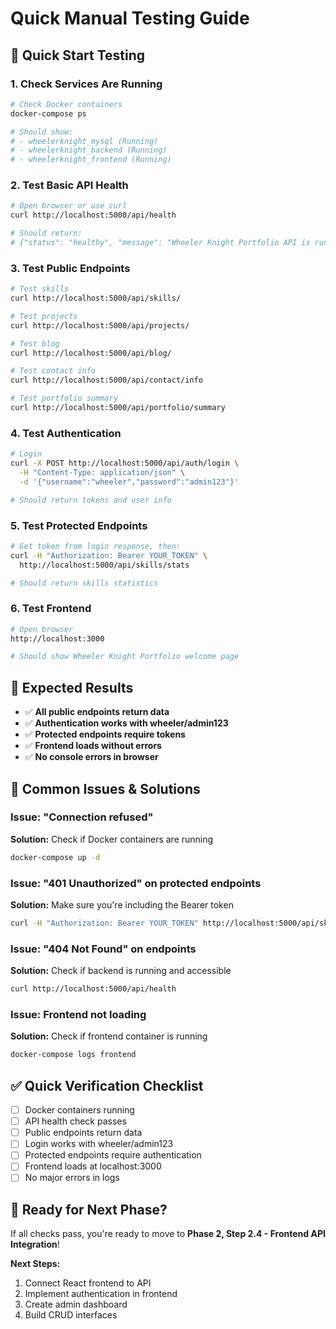 # Quick Manual Testing Guide

## 🚀 **Quick Start Testing**

### 1. **Check Services Are Running**

```bash
# Check Docker containers
docker-compose ps

# Should show:
# - wheelerknight_mysql (Running)
# - wheelerknight_backend (Running)
# - wheelerknight_frontend (Running)
```

### 2. **Test Basic API Health**

```bash
# Open browser or use curl
curl http://localhost:5000/api/health

# Should return:
# {"status": "healthy", "message": "Wheeler Knight Portfolio API is running", ...}
```

### 3. **Test Public Endpoints**

```bash
# Test skills
curl http://localhost:5000/api/skills/

# Test projects
curl http://localhost:5000/api/projects/

# Test blog
curl http://localhost:5000/api/blog/

# Test contact info
curl http://localhost:5000/api/contact/info

# Test portfolio summary
curl http://localhost:5000/api/portfolio/summary
```

### 4. **Test Authentication**

```bash
# Login
curl -X POST http://localhost:5000/api/auth/login \
  -H "Content-Type: application/json" \
  -d '{"username":"wheeler","password":"admin123"}'

# Should return tokens and user info
```

### 5. **Test Protected Endpoints**

```bash
# Get token from login response, then:
curl -H "Authorization: Bearer YOUR_TOKEN" \
  http://localhost:5000/api/skills/stats

# Should return skills statistics
```

### 6. **Test Frontend**

```bash
# Open browser
http://localhost:3000

# Should show Wheeler Knight Portfolio welcome page
```

## 🎯 **Expected Results**

- ✅ **All public endpoints return data**
- ✅ **Authentication works with wheeler/admin123**
- ✅ **Protected endpoints require tokens**
- ✅ **Frontend loads without errors**
- ✅ **No console errors in browser**

## 🚨 **Common Issues & Solutions**

### Issue: "Connection refused"

**Solution:** Check if Docker containers are running

```bash
docker-compose up -d
```

### Issue: "401 Unauthorized" on protected endpoints

**Solution:** Make sure you're including the Bearer token

```bash
curl -H "Authorization: Bearer YOUR_TOKEN" http://localhost:5000/api/skills/stats
```

### Issue: "404 Not Found" on endpoints

**Solution:** Check if backend is running and accessible

```bash
curl http://localhost:5000/api/health
```

### Issue: Frontend not loading

**Solution:** Check if frontend container is running

```bash
docker-compose logs frontend
```

## ✅ **Quick Verification Checklist**

- [ ] Docker containers running
- [ ] API health check passes
- [ ] Public endpoints return data
- [ ] Login works with wheeler/admin123
- [ ] Protected endpoints require authentication
- [ ] Frontend loads at localhost:3000
- [ ] No major errors in logs

## 🎉 **Ready for Next Phase?**

If all checks pass, you're ready to move to **Phase 2, Step 2.4 - Frontend API Integration**!

**Next Steps:**

1. Connect React frontend to API
2. Implement authentication in frontend
3. Create admin dashboard
4. Build CRUD interfaces

